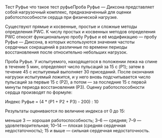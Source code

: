 Тест Руфье
что такое тест руфьеПроба Руфье — Диксона представляет собой нагрузочный комплекс, предназначенный для оценки работоспособности сердца при физической нагрузке.

Существуют прямые и косвенные, простые и сложные методы определения PWC. К числу простых и косвенных методов определения PWC относят функциональную пробу Руфье и её модификацию — пробу Руфье — Диксона, в которых используются значения частоты сердечных сокращений в различные по времени периоды восстановления после относительно небольших нагрузок.

Проба Руфье. У испытуемого, находящегося в положении лежа на спине в течение 5 мин, определяют число пульсаций за 15 с (P1); затем в течение 45 с испытуемый выполняет 30 приседаний. После окончания нагрузки испытуемый ложится, и у него вновь подсчитывается число пульсаций за первые 15 с (Р2), а потом — за последние 15 с первой минуты периода восстановления (Р3). Оценку работоспособности сердца производят по формуле:

Индекс Руфье = (4 * (P1 + P2 + P3) - 200) : 10

Результаты оцениваются по величине индекса от 0 до 15:

меньше 3 — хорошая работоспособность;
3–6 — средняя;
7–9 — удовлетворительная;
10–14 — плохая (средняя сердечная недостаточность);
15 и выше — сильная сердечная недостаточность.
